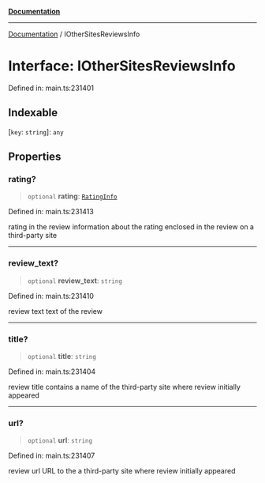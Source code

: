 [**Documentation**](../README.md)

***

[Documentation](../README.md) / IOtherSitesReviewsInfo

# Interface: IOtherSitesReviewsInfo

Defined in: main.ts:231401

## Indexable

\[`key`: `string`\]: `any`

## Properties

### rating?

> `optional` **rating**: [`RatingInfo`](../classes/RatingInfo.md)

Defined in: main.ts:231413

rating in the review
information about the rating enclosed in the review on a third-party site

***

### review\_text?

> `optional` **review\_text**: `string`

Defined in: main.ts:231410

review text
text of the review

***

### title?

> `optional` **title**: `string`

Defined in: main.ts:231404

review title
contains a name of the third-party site where review initially appeared

***

### url?

> `optional` **url**: `string`

Defined in: main.ts:231407

review url
URL to the a third-party site where review initially appeared
